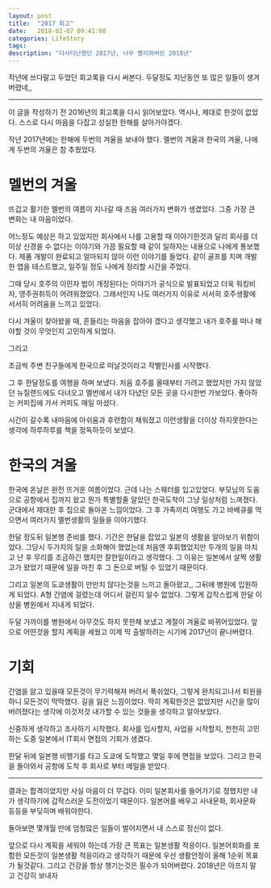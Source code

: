 ```yaml
---
layout: post
title:  "2017 회고"
date:   2018-02-07 09:41:00
categories: LifeStory
tags:  
description: "다사다난했던 2017년, 너무 빨리와버린 2018년"
---
```


작년에 쓰다말고 두었던 회고록을 다시 써본다. 두달정도 지난동안 또 많은 일들이 생겨버렸네,, 

---

이 글을 작성하기 전 2016년의 회고록을 다시 읽어보았다. 역시나, 제대로 한것이 없었다. 스스로 다시 마음을 다잡고 성실한 한해를 살아가야겠다.

작년 2017년에는 한해에 두번의 겨울을 보내야 했다. 
멜번의 겨울과 한국의 겨울, 
나에게 두번의 겨울은 참 추웠었다. 

# 멜번의 겨울
  뜨겁고 활기한 멜번의 여름이 지나갈 때 즈음 여러가지 변화가 생겼었다. 그중 가장 큰 변화는 내 마음이었다.
  
  어느정도 예상은 하고 있었지만 회사에서 나를 고용할 때 이야기한것과 달리 회사를 더이상 신경쓸 수 없다는 이야기와 가끔 필요할 때 같이 일하자는 내용으로 나에게 통보했다. 
  제품 개발이 완료되고 얼마되지 않아 이런 이야기를 들었다. 같이 골프를 치며 개발한 앱을 테스트했고, 일주일 정도 나에게 정리할 시간을 주었다.
  
  그때 당시 호주의 이민자 법이 개정된다는 이야기가 공식으로 발표되었고 더욱 워킹비자, 영주권취득이 어려워졌었다. 그래서인지 나도 여러가지 이유로 서서히 호주생활에 서서히 어려움을 느끼고 있었다.
  
  다시 겨울이 찾아왔을 때, 흔들리는 마음을 잡아야 겠다고 생각했고 내가 호주를 떠나 해야할 것이 무엇인지 고민하게 되었다. 
  
  그리고

  조금씩 주변 친구들에게 한국으로 떠날것이라고 작별인사를 시작했다.
  
  그 후 한달정도를 여행을 하며 보냈다. 처음 호주를 올때부터 가려고 했었지만 가지 않았던 뉴질랜드에도 다녀오고 
  멜번에서 내가 다녔던 모든 곳을 다시한번 가보았다. 좋아하는 커피집에 가서 커피도 매일 마셨다. 

  시간이 갈수록 내마음에 아쉬움과 후련함이 채워졌고 이런생활을 더이상 하지못한다는 생각에 하루하루를 책을 정독하듯이 보냈다.
  
# 한국의 겨울
  한국에 온날은 완전 뜨거운 여름이었다. 근데 나는 스웨터를 입고있었다. 부모님의 도움으로 공항에서 집까지 왔고 뭔가 특별할줄 알았던 한국도착이 그냥 일상처럼 느껴졌다. 군대에서 제대한 후 집으로 돌아온 느낌이었다. 그 후 가족끼리 여행도 가고 바베큐를 먹으면서 여러가지 멜번생활의 일들을 이야기했다.

  한달 정도뒤 일본행 준비를 했다. 기간은 한달을 잡았고 일본의 생활을 알아보기 위함이었다. 그당시 두가지의 일을 소화해야 했었는데 처음엔 후회했었지만 두개의 일을 마치고 난 후 무리를 조금하긴 했지만 잘한일이라고 생각했다. 그 이유는 일본에서 살짝 생활고가 왔었기 때문에 일을 마친 후 그 돈으로 버틸 수 있었기 때문이다. 
  
  그리고 일본의 도쿄생활이 만만치 않다는것을 느끼고 돌아왔고,,
  그뒤에 병원에 입원하게 되었다. A형 간염에 걸렸는데 어디서 걸린지 알수 없었다. 그렇게 갑작스럽게 한달 이상을 병원에서 지내게 되었다.
  
  두달 가까이를 병원에서 아무것도 하지 못한채 보냈고 계절이 겨울로 바뀌어있었다. 앞으로 어떤것을 할지 계획을 세웠고 이제 막 출발하려는 시기에 2017년이 끝나버렸다.


# 기회
  간염을 앓고 있을때 모든것이 무기력해져 버려서 푹쉬었다, 그렇게 완치되고나서 퇴원을 하니 모든것이 막막했다. 길을 잃은 느낌이었다. 딱히 계획한것은 없었지만 시간을 많이 버려졌다는 생각에 이것저것 내가할 수 있는 것들을 생각하고 알아보았다. 
  
  신중하게 생각하고 조사하기 시작했다. 회사를 입사할지, 사업을 시작할지, 천천히 고민하는 도중 일본에서 IT회사 면접의 기회가 생겼다. 
  
  한달 뒤에 일본행 비행기를 타고 도쿄에 도착했고 몇일 후에 면접을 보았다. 그리고 한국을 돌아와서 공항에 도착 후 회사로 부터 메일을 받았다.

---

결과는 합격이었지만 사실 마음이 더 무겁다. 이미 일본회사를 들어가기로 정했지만 내가 생각하기에 갑작스러운 도전이었기 때문이다. 일본어를 배우고 사내문화, 회사문화 등등을 부딪히며 배워야한다. 

돌아보면 몇개월 만에 엄청많은 일들이 벌어지면서 내 스스로 정신이 없다. 

앞으로 다시 계획을 세워야 하는데 가장 큰 목표는 일본생활 적응이다. 일본어회화를 포함한 모든것이 일본생활 적응이라고 생각하기 때문에 우선 생활안정이 올해 1순위 목표가 될것같다. 그리고 건강을 항상 챙기는것은 필수가 되어버렸다. 2018년은 아프지 말고 건강히 보내자
